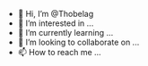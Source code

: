 - 👋 Hi, I’m @Thobelag
- 👀 I’m interested in ...
- 🌱 I’m currently learning ...
- 💞️ I’m looking to collaborate on ...
- 📫 How to reach me ...

<!---
Thobelag/Thobelag is a ✨ special ✨ repository because its `README.md` (this file) appears on your GitHub profile.
You can click the Preview link to take a look at your changes.
--->
